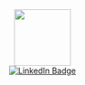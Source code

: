 <div id="header" align="center">
  <img src="https://i.giphy.com/media/v1.Y2lkPTc5MGI3NjExdXR2YnVqNjVuamlvOXBwNXR1eW9zMzZzMXgyNHhiNWx0ZWFidG0wYyZlcD12MV9pbnRlcm5hbF9naWZfYnlfaWQmY3Q9cw/0lfqHNZwWM1hOvJ9CX/giphy.gif" width="100"/>
</div>
<div id="badges" align="center">
  <a href="https://vk.com/invite/AMKGDq4">
    <img src="https://img.shields.io/badge/Sicret-red?style=for-the-badge&logo=twitter&logoColor=white)" alt="LinkedIn Badge"/>
  </a>
</div>
